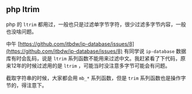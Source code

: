 ## php ltrim

php 的 `ltrim` 都用过，一般也只是过滤单字节字符，很少过滤多字节内容，一般也没啥问题。

中午 [https://github.com/itbdw/ip-database/issues/8](https://github.com/itbdw/ip-database/issues/8) 有同学说 `ip-database` 数据库有时会乱码，说是 `ltrim` 系列函数不能用来过滤中文。我赶紧看了下代码，原来12年的时候过滤用的是 `ltrim` ，可能当时没注意多字节可能会有问题。

截取字符串的时候，大家都会用 `mb_*` 系列函数，但是 `trim` 系列函数也是操作字节的，得注意下。



